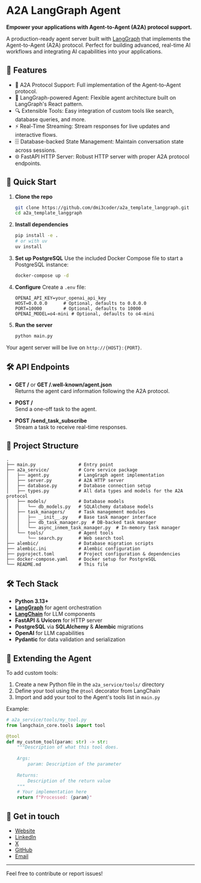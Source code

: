 # A2A LangGraph Agent

**Empower your applications with Agent-to-Agent (A2A) protocol support.**

A production-ready agent server built with [LangGraph](https://github.com/langgraph/langgraph) that implements the Agent-to-Agent (A2A) protocol. Perfect for building advanced, real-time AI workflows and integrating AI capabilities into your applications.

## 🚀 Features
- 🔄 A2A Protocol Support: Full implementation of the Agent-to-Agent protocol.
- 🧠 LangGraph-powered Agent: Flexible agent architecture built on LangGraph's React pattern.
- 🔍 Extensible Tools: Easy integration of custom tools like search, database queries, and more.
- ⚡ Real-Time Streaming: Stream responses for live updates and interactive flows.
- 🗄️ Database-backed State Management: Maintain conversation state across sessions.
- 🌐 FastAPI HTTP Server: Robust HTTP server with proper A2A protocol endpoints.

## 🔧 Quick Start

1. **Clone the repo**
   ```bash
   git clone https://github.com/dmi3coder/a2a_template_langgraph.git
   cd a2a_template_langgraph
   ```

2. **Install dependencies**
   ```bash
   pip install -e .
   # or with uv
   uv install
   ```

3. **Set up PostgreSQL**
   Use the included Docker Compose file to start a PostgreSQL instance:
   ```bash
   docker-compose up -d
   ```

4. **Configure**
   Create a `.env` file:
   ```env
   OPENAI_API_KEY=your_openai_api_key
   HOST=0.0.0.0      # Optional, defaults to 0.0.0.0
   PORT=10000        # Optional, defaults to 10000
   OPENAI_MODEL=o4-mini # Optional, defaults to o4-mini
   ```

5. **Run the server**
   ```bash
   python main.py
   ```

Your agent server will be live on `http://{HOST}:{PORT}`.

## 🛠️ API Endpoints

- **GET /** or **GET /.well-known/agent.json**  
  Returns the agent card information following the A2A protocol.

- **POST /**  
  Send a one-off task to the agent.

- **POST /send_task_subscribe**  
  Stream a task to receive real-time responses.

## 📂 Project Structure

```
.
├── main.py                # Entry point
├── a2a_service/           # Core service package
│   ├── agent.py           # LangGraph agent implementation
│   ├── server.py          # A2A HTTP server
│   ├── database.py        # Database connection setup
│   ├── types.py           # All data types and models for the A2A protocol
│   ├── models/            # Database models 
│   │   └── db_models.py   # SQLAlchemy database models
│   ├── task_managers/     # Task management modules
│   │   ├── __init__.py    # Base task manager interface
│   │   ├── db_task_manager.py  # DB-backed task manager
│   │   └── async_inmem_task_manager.py  # In-memory task manager
│   └── tools/             # Agent tools
│       └── search.py      # Web search tool
├── alembic/               # Database migration scripts
├── alembic.ini            # Alembic configuration
├── pyproject.toml         # Project configuration & dependencies
├── docker-compose.yaml    # Docker setup for PostgreSQL
└── README.md              # This file
```

## 🛠️ Tech Stack

- **Python 3.13+**  
- **[LangGraph](https://github.com/langgraph/langgraph)** for agent orchestration  
- **[LangChain](https://github.com/langchain-ai/langchain)** for LLM components
- **FastAPI** & **Uvicorn** for HTTP server  
- **PostgreSQL** via **SQLAlchemy** & **Alembic** migrations  
- **OpenAI** for LLM capabilities  
- **Pydantic** for data validation and serialization

## 🔌 Extending the Agent

To add custom tools:
1. Create a new Python file in the `a2a_service/tools/` directory
2. Define your tool using the `@tool` decorator from LangChain
3. Import and add your tool to the Agent's tools list in `main.py`

Example:

```python
# a2a_service/tools/my_tool.py
from langchain_core.tools import tool

@tool
def my_custom_tool(param: str) -> str:
    """Description of what this tool does.
    
    Args:
        param: Description of the parameter
        
    Returns:
        Description of the return value
    """
    # Your implementation here
    return f"Processed: {param}"
```

## 💬 Get in touch

- [Website](https://llmx.de)
- [LinkedIn](https://www.linkedin.com/in/dmytro--ch/)
- [X](https://x.com/dmytro__ch)
- [GitHub](https://github.com/llmx-de)
- [Email](mailto:dmytro.de.ch@gmail.com)

---

Feel free to contribute or report issues!

